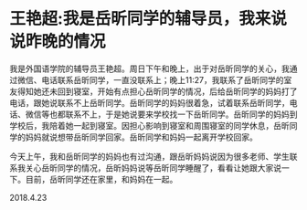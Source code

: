 # 王艳超:我是岳昕同学的辅导员，我来说说昨晚的情况

我是外国语学院的辅导员王艳超。周日下午和晚上，出于对岳昕同学的关心，我通过微信、电话联系岳昕同学，一直没联系上；晚上11:27，我联系了岳昕同学的室友得知她还未回到寝室，开始有点担心岳昕同学的情况，后给岳昕同学的妈妈打了电话，跟她说联系不上岳昕同学。岳昕同学的妈妈很着急，试着联系岳昕同学，电话、微信等也都联系不上，于是她说要来学校找一下岳昕同学。岳昕同学的妈妈到学校后，我陪着她一起到寝室。因担心影响到寝室和周围寝室的同学休息，岳昕同学的妈妈就说想带岳昕同学回家。岳昕同学和妈妈一起离开学校回家。



今天上午，我和岳昕同学的妈妈也有过沟通，跟岳昕妈妈说因为很多老师、学生联系我关心岳昕同学的情况，岳昕妈妈说等岳昕同学睡醒了，看看让她跟大家说一下。目前，岳昕同学还在家里，和妈妈在一起。



2018.4.23
